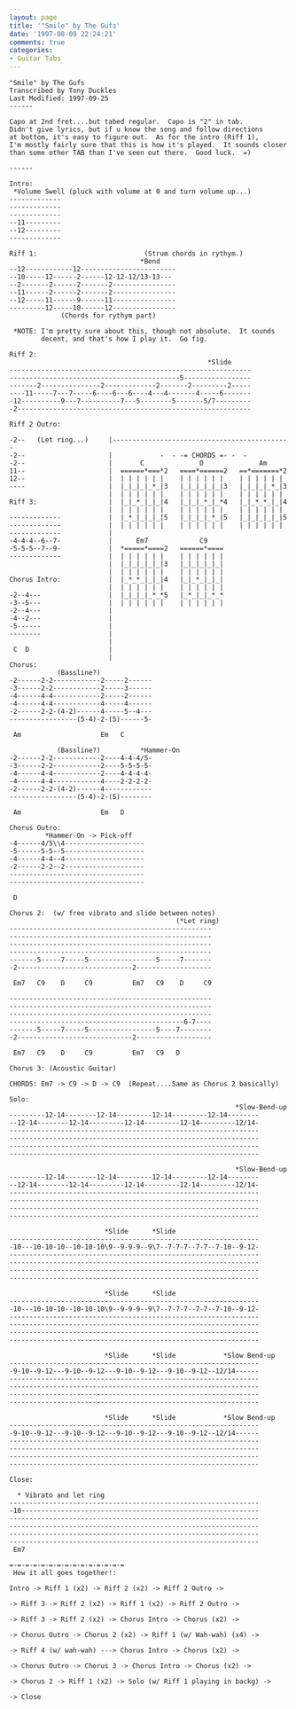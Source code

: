 ```yaml
---
layout: page
title: '"Smile" by The Gufs'
date: '1997-08-09 22:24:21'
comments: true
categories:
- Guitar Tabs
---
```


    "Smile" by The Gufs
    Transcribed by Tony Duckles
    Last Modified: 1997-09-25
    ------

    Capo at 2nd fret....but tabed regular.  Capo is "2" in tab.
    Didn't give lyrics, but if u know the song and follow directions
    at bottom, it's easy to figure out.  As for the intro (Riff 1),
    I'm mostly fairly sure that this is how it's played.  It sounds closer
    than some other TAB than I've seen out there.  Good luck.  =)

    ------

    Intro:
     *Volume Swell (pluck with volume at 0 and turn volume up...)
    -------------
    -------------
    -------------
    --11---------
    --12---------
    -------------

    Riff 1:                           (Strum chords in rythym.)
                                     *Bend
    --12------------12------------------------
    --10-----12------2------12-12-12/13-13---
    --2-------2------2-------2----------------
    --11------2------2-------2----------------
    --12-----11------9------11----------------
    ---------12-----10------12----------------
                 (Chords for rythym part)

     *NOTE: I'm pretty sure about this, though not absolute.  It sounds
            decent, and that's how I play it.  Go fig.

    Riff 2:
                                                      *Slide
    -------------------------------------------------------------
    -------------------------------------------5-----------------
    -------2---------------2-------------2-------2---------2-----
    ----11-----7---7-----6----6---6----4---4-------4-----6-------
    -12----------9---7----------7---5--------5-------5/7---------
    -2-----------------------------------------------------------

    Riff 2 Outro:

    -2--   (Let ring...)     |---------------------------------------------
    -2--                     |            -  - -= CHORDS =- -  -
    -2--                     |       C              D              Am
    11--                     |  ======*===*2   ====*======2   ==*=======*2
    12--                     |  | | | | | |    | | | | | |    | | | | | |
    ----                     |  |_|_|_|_*_|3   |_|_|_|_|_|3   |_|_|_|_*_|3
                             |  | | | | | |    | | | | | |    | | | | | |
    Riff 3:                  |  |_|_*_|_|_|4   |_|_|_*_|_*4   |_|_*_*_|_|4
                             |  | | | | | |    | | | | | |    | | | | | |
    -------------            |  |_*_|_|_|_|5   |_|_|_|_*_|5   |_|_|_|_|_|5
    -------------            |  | | | | | |    | | | | | |    | | | | | |
    -------------            |
    -4-4-4--6--7-            |      Em7             C9
    -5-5-5--7--9-            |  *=====*====2   ======*====
    -------------            |  | | | | | |    | | | | | |
                             |  |_|_|_|_|_|3   |_|_|_|_|_|
                             |  | | | | | |    | | | | | |
    Chorus Intro:            |  |_*_*_|_|_|4   |_|_*_|_|_|
                             |  | | | | | |    | | | | | |
    -2--4---                 |  |_|_|_|_*_*5   |_*_|_|_*_*
    -3--5---                 |  | | | | | |    | | | | | |
    -2--4---                 |
    -4--2---                 |
    -5------                 |
    --------                 |
                             |
     C  D                    |
                             |
    Chorus:
                (Bassline?)
    -2------2-2------------2-----2------
    -3------2-2------------2-----3------
    -4------4-4------------2-----2------
    -4------4-4------------4-----4------
    -2------2-2-(4-2)------4-----5--4---
    -----------------(5-4)-2-(5)------5-

     Am                    Em   C

                (Bassline?)          *Hammer-On
    -2------2-2------------2----4-4-4/5-
    -3------2-2------------2----5-5-5-5-
    -4------4-4------------2----4-4-4-4-
    -4------4-4------------4----2-2-2-2-
    -2------2-2-(4-2)------4------------
    -----------------(5-4)-2-(5)--------

     Am                    Em   D

    Chorus Outro:
             *Hammer-On -> Pick-off
    -4------4/5\\4--------------------
    -5------5-5--5--------------------
    -4------4-4--4--------------------
    -2------2-2--2--------------------
    ----------------------------------
    ----------------------------------

     D

    Chorus 2:  (w/ free vibrato and slide between notes)
                                              (*Let ring)
    ---------------------------------------------------
    ---------------------------------------------------
    ---------------------------------------------------
    ---------------------------------------------------
    -------5-----7-----5-----------------5-----7-------
    -2-----------------------------2-------------------

     Em7   C9    D     C9          Em7   C9    D     C9

    ---------------------------------------------------
    ---------------------------------------------------
    ---------------------------------------------------
    --------------------------------------------6-7----
    -------5-----7-----5-----------------5----7--------
    -2-----------------------------2-------------------

     Em7   C9    D     C9          Em7   C9   D

    Chorus 3: (Acoustic Guitar)

    CHORDS: Em7 -> C9 -> D -> C9  (Repeat....Same as Chorus 2 basically)

    Solo:
                                                             *Slow-Bend-up
    ---------12-14--------12-14---------12-14---------12-14--------
    --12-14--------12-14---------12-14---------12-14---------12/14-
    ---------------------------------------------------------------
    ---------------------------------------------------------------
    ---------------------------------------------------------------
    ---------------------------------------------------------------

                                                             *Slow-Bend-up
    ---------12-14--------12-14---------12-14---------12-14--------
    --12-14--------12-14---------12-14---------12-14---------12/14-
    ---------------------------------------------------------------
    ---------------------------------------------------------------
    ---------------------------------------------------------------
    ---------------------------------------------------------------

                            *Slide      *Slide
    ---------------------------------------------------------------
    -10---10-10-10--10-10-10\9--9-9-9--9\7--7-7-7--7-7--7-10--9-12-
    ---------------------------------------------------------------
    ---------------------------------------------------------------
    ---------------------------------------------------------------
    ---------------------------------------------------------------

                            *Slide      *Slide
    ---------------------------------------------------------------
    -10---10-10-10--10-10-10\9--9-9-9--9\7--7-7-7--7-7--7-10--9-12-
    ---------------------------------------------------------------
    ---------------------------------------------------------------
    ---------------------------------------------------------------
    ---------------------------------------------------------------

                            *Slide      *Slide            *Slow Bend-up
    ---------------------------------------------------------------
    -9-10--9-12---9-10--9-12---9-10--9-12---9-10--9-12--12/14------
    ---------------------------------------------------------------
    ---------------------------------------------------------------
    ---------------------------------------------------------------
    ---------------------------------------------------------------

                            *Slide      *Slide            *Slow Bend-up
    ---------------------------------------------------------------
    -9-10--9-12---9-10--9-12---9-10--9-12---9-10--9-12--12/14------
    ---------------------------------------------------------------
    ---------------------------------------------------------------
    ---------------------------------------------------------------
    ---------------------------------------------------------------

    Close:

      * Vibrato and let ring
    ---------------------------------------------------------------
    -10------------------------------------------------------------
    ---------------------------------------------------------------
    ---------------------------------------------------------------
    ---------------------------------------------------------------
    ---------------------------------------------------------------
     Em7

    =-=-=-=-=-=-=-=-=-=-=-=-=-=-=
     How it all goes together!:

    Intro -> Riff 1 (x2) -> Riff 2 (x2) -> Riff 2 Outro ->

    -> Riff 3 -> Riff 2 (x2) -> Riff 1 (x2) -> Riff 2 Outro ->

    -> Riff 3 -> Riff 2 (x2) -> Chorus Intro -> Chorus (x2) ->

    -> Chorus Outro -> Chorus 2 (x2) -> Riff 1 (w/ Wah-wah) (x4) ->

    -> Riff 4 (w/ wah-wah) ---> Chorus Intro -> Chorus (x2) ->

    -> Chorus Outro -> Chorus 3 -> Chorus Intro -> Chorus (x2) ->

    -> Chorus 2 -> Riff 1 (x2) -> Solo (w/ Riff 1 playing in backg) ->

    -> Close

